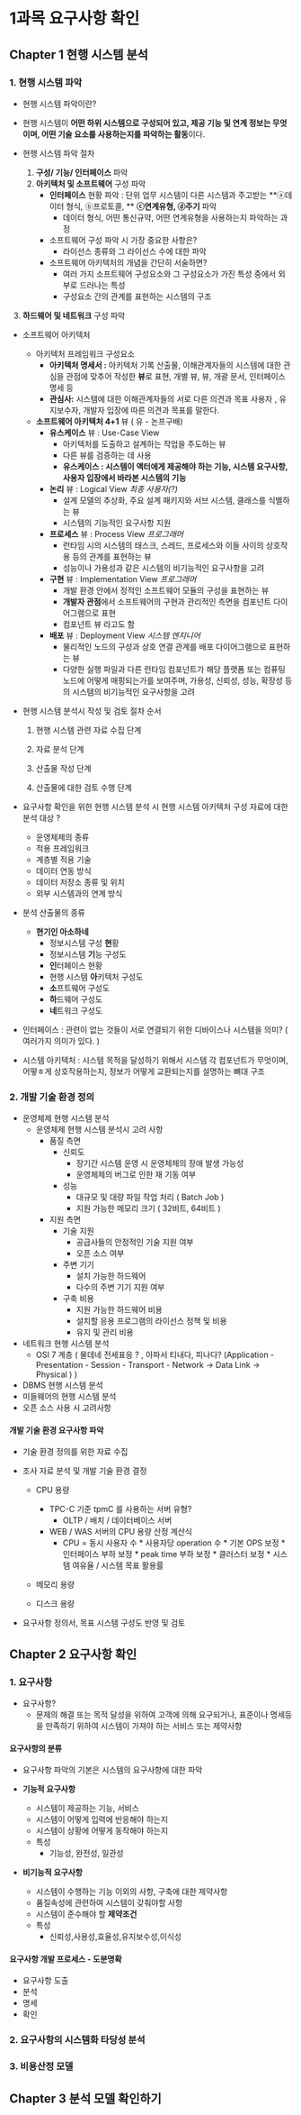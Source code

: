 

# 1과목 요구사항 확인

## Chapter 1 현행 시스템 분석

### 1. 현행 시스템 파악

* 현행 시스템 파악이란? 
  
* 현행 시스템이 **어떤 하위 시스템으로 구성되어 있고, 제공 기능 및 연계 정보는 무엇이며, 어떤 기술 요소를 사용하는지를 파악하는 활동**이다. 
  
* 현행 시스템 파악 절차 
  1. **구성/ 기능/ 인터페이스** 파악 
  2. **아키텍처 및 소프트웨어** 구성 파악
     * **인터페이스** 현황 파악 : 단위 업무 시스템이 다른 시스템과 주고받는 **ⓐ데이터 형식, ⓑ프로토콜, **
       **ⓒ연계유형, ⓓ주기** 파악
       * 데이터 형식, 어떤 통신규약, 어떤 연계유형을 사용하는지 파악하는 과정
     * 소프트웨어 구성 파악 시 가장 중요한 사항은?
       * 라이선스 종류와 그 라이선스 수에 대한 파악
     * 소프트웨어 아키텍처의 개념을 간단히 서술하면?
       * 여러 가지 소프트웨어 구성요소와 그 구성요소가 가진 특성 중에서 외부로 드러나는 특성
       * 구성요소 간의 관계를 표현하는 시스템의 구조
3. **하드웨어 및 네트워크** 구성 파악

  

* 소프트웨어 아키텍처

  * 아키텍처 프레임워크 구성요소
    * **아키텍처 명세서 :** 
      아키텍처 기록 산출물, 
      이해관계자들의 시스템에 대한 관심을 관점에 맞추어 작성한 **뷰**로 표현, 
      개별 뷰, 뷰, 개괄 문서, 인터페이스 명세 등
    * **관심사:**
      시스템에 대한 이해관계자들의 서로 다른 의견과 목표
      사용자 , 유지보수자, 개발자 입장에 따른 의견과 목표를 말한다.
  * **소프트웨어 아키텍처 4+1** 뷰 ( 유 - 논프구배)
    * **유스케이스** 뷰 : Use-Case View 
      * 아키텍처를 도출하고 설계하는 작업을 주도하는 뷰
      * 다른 뷰를 검증하는 데 사용
      * **유스케이스 : 시스템이 액터에게 제공해야 하는 기능, 시스템 요구사항, 사용자 입장에서 바라본 시스템의 기능** 
    * **논리** 뷰 : Logical View *최종 사용자(?)*
      * 설계 모델의 추상화, 주요 설계 패키지와 서브 시스템, 클래스를 식별하는 뷰
      * 시스템의 기능적인 요구사항 지원
    * **프로세스** 뷰 : Process View *프로그래머*
      * 런타임 시의 시스템의 태스크, 스레드, 프로세스와 이들 사이의 상호작용 등의 관계를 표현하는 뷰
      * 성능이나 가용성과 같은 시스템의 비기능적인 요구사항을 고려
    * **구현** 뷰 : Implementation View *프로그래머* 
      * 개발 환경 안에서 정적인 소프트웨어 모듈의 구성을 표현하는 뷰
      * **개발자 관점**에서 소프트웨어의 구현과 관리적인 측면을 컴포넌트 다이어그램으로 표현
      * 컴포넌트 뷰 라고도 함
    * **배포** 뷰 : Deployment View *시스템 엔지니어*
      * 물리적인 노드의 구성과 상호 연결 관계를 배포 다이어그램으로 표현하는 뷰
      * 다양한 실행 파일과 다른 런타임 컴포넌트가 해당 플랫폼 또는 컴퓨팅 노드에 어떻게 매핑되는가를 보여주며, 가용성, 신뢰성, 성능, 확장성 등의 시스템의 비기능적인 요구사항을 고려


* 현행 시스템 분석시 작성 및 검토 절차 순서

  1) 현행 시스템 관련 자료 수집 단계

  2) 자료 분석 단계

  3) 산출물 작성 단계

  4) 산출물에 대한 검토 수행 단계

* 요구사항 확인을 위한 현행 시스템 분석 시 현행 시스템 아키텍처 구성 자료에 대한 분석 대상 ?
  * 운영체제의 종류
  * 적용 프레임워크
  * 계층별 적용 기술
  * 데이터 연동 방식
  * 데이터 저장소 종류 및 위치
  * 외부 시스템과의 연계 방식

* 분석 산출물의 종류
  * **현기인 아소하네**
    * 정보시스템 구성 **현**황
    * 정보시스템 **기**능 구성도
    * **인**터페이스 현황
    * 현행 시스템 **아**키텍처 구성도
    * **소**프트웨어 구성도
    * **하**드웨어 구성도
    * **네**트워크 구성도



* 인터페이스 : 관련이 없는 것들이 서로 연결되기 위한 디바이스나 시스템을 의미? ( 여러가지 의미가 있다. )
* 시스템 아키텍처 : 시스템 목적을 달성하기 위해서 시스템 각 컴포넌트가 무엇이며, 어떻ㅎ게 상호작용하는지, 정보가 어떻게 교환되는지를 설명하는 뼈대 구조

### 2. 개발 기술 환경 정의

* 운영체제 현행 시스템 분석
  * 운영체제 현행 시스템 분석시 고려 사항
    * 품질 측면
      * 신뢰도 
        *  장기간 시스템 운영 시 운영체제의 장애 발생 가능성
        * 운영체제의 버그로 인한 재 기동 여부
      * 성능 
        * 대규모 및 대량 파일 작업 처리 ( Batch Job ) 
        * 지원 가능한 메모리 크기 ( 32비트, 64비트 )
    * 지원 측면
      * 기술 지원
        * 공급사들의 안정적인 기술 지원 여부
        * 오픈 소스 여부
      * 주변 기기
        * 설치 가능한 하드웨어
        * 다수의 주변 기기 지원 여부
      * 구축 비용
        * 지원 가능한 하드웨어 비용
        * 설치할 응용 프로그램의 라이선스 정책 및 비용
        * 유지 및 관리 비용
* 네트워크 현행 시스템 분석
  * OSI 7 계층 ( 물데네 전세표응 ? , 아파서 티내다, 피나다? (Application - Presentation - Session - Transport - Network -> Data Link -> Physical ) )
* DBMS 현행 시스템 분석
* 미들웨어의 현행 시스템 분석
* 오픈 소스 사용 시 고려사항

#### 개발 기술 환경 요구사항 파악

* 기술 환경 정의를 위한 자료 수집

* 조사 자료 분석 및 개발 기술 환경 결정

  * CPU 용량
    * TPC-C 기준 tpmC 를 사용하는 서버 유형?
      * OLTP / 배치 / 데이터베이스 서버 
    * WEB / WAS 서버의 CPU 용량 산정 계산식
      * CPU = 동시 사용자 수 * 사용자당 operation 수 * 기본 OPS 보정 * 인터페이스 부하 보정 * peak time 부하 보정 * 클러스터 보정 * 시스템 여유율 / 시스템 목표 활용률

  * 메모리 용량
  * 디스크 용량

* 요구사항 정의서, 목표 시스템 구성도 반영 및 검토



## Chapter 2 요구사항 확인

### 1. 요구사항

* 요구사항? 
  * 문제의 해결 또는 목적 달성을 위하여 고객에 의해 요구되거나, 
    표준이나 명세등을 만족하기 위하여 시스템이 가져야 하는 서비스 또는 제약사항

#### 요구사항의 분류

* 요구사항 파악의 기본은 시스템의 요구사항에 대한 파악
* **기능적 요구사항** 
  * 시스템이 제공하는 기능, 서비스
  * 시스템이 어떻게 입력에 반응해야 하는지
  * 시스템이 상황에 어떻게 동작해야 하는지
  * 특성
    * 기능성, 완전성, 일관성



* **비기능적 요구사항**
  * 시스템이 수행하는 기능 이외의 사항, 구축에 대한 제약사항
  * 품질속성에 관련하여 시스템이 갖춰야할 사항
  * 시스템이 준수해야 할 **제약조건**
  * 특성
    * 신뢰성,사용성,효율성,유지보수성,이식성



#### 요구사항 개발 프로세스 - 도분명확

* 요구사항 도출 
* 분석
* 명세
* 확인







### 2. 요구사항의 시스템화 타당성 분석

### 3. 비용산정 모델





## Chapter 3 분석 모델 확인하기

